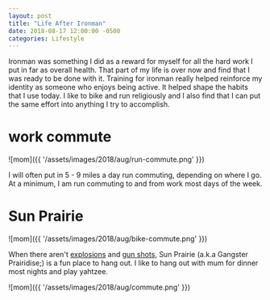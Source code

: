 ```yaml
---
layout: post
title: "Life After Ironman"
date: 2018-08-17 12:00:00 -0500
categories: Lifestyle
---
```


Ironman was something I did as a reward for myself for all the hard work I put in far as overall health. 
That part of my life is over now and find that I was ready to be done with it. 
Training for ironman really helped reinforce my identity as someone who enjoys being active.
It helped shape the habits that I use today. 
I like to bike and run religiously and I also find that I can put the same effort into anything I try to accomplish.

# work commute

![mom]({{ '/assets/images/2018/aug/run-commute.png' }})

I will often put in 5 - 9 miles a day run commuting, depending on where I go. 
At a minimum, I am run commuting to and from work most days of the week.

# Sun Prairie
![mom]({{ '/assets/images/2018/aug/bike-commute.png' }})

When there aren't [explosions]("https://www.channel3000.com/news/video-shows-blast-from-deadly-sun-prairie-explosion/774088877") and [gun shots]("http://www.wkow.com/story/38473338/2018/06/Wednesday/shots-fired-at-sun-prairie-apartment-building"), Sun Prairie (a.k.a Gangster Prairidise;) is a fun place to hang out.
I like to hang out with mum for dinner most nights and play yahtzee. 

![mom]({{ '/assets/images/2018/aug/commute.png' }})

